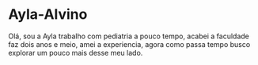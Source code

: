 # Ayla-Alvino
Olá, sou a Ayla trabalho com pediatria a pouco tempo, acabei a faculdade faz dois anos e meio, amei a experiencia, agora como passa tempo busco explorar um pouco mais desse meu lado.  
